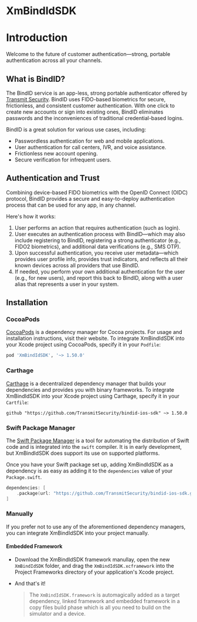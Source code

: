 # XmBindIdSDK

# Introduction

Welcome to the future of customer authentication—strong, portable authentication across all your channels.

## What is BindID?

The BindID service is an app-less, strong portable authenticator offered by [Transmit Security](https://www.transmitsecurity.com/). BindID uses FIDO-based biometrics for secure, frictionless, and consistent customer authentication. With one click to create new accounts or sign into existing ones, BindID eliminates passwords and the inconveniences of traditional credential-based logins.

BindID is a great solution for various use cases, including:

-   Passwordless authentication for web and mobile applications.
-   User authentication for call centers, IVR, and voice assistance.
-   Frictionless new account opening.
-   Secure verification for infrequent users.

## Authentication and Trust

Combining device-based FIDO biometrics with the OpenID Connect \(OIDC\) protocol, BindID provides a secure and easy-to-deploy authentication process that can be used for any app, in any channel.

Here's how it works:

1.  User performs an action that requires authentication \(such as login\).
2.  User executes an authentication process with BindID—which may also include registering to BindID, registering a strong authenticator \(e.g., FIDO2 biometrics\), and additional data verifications \(e.g., SMS OTP\).
3.  Upon successful authentication, you receive user metadata—which provides user profile info, provides trust indicators, and reflects all their known devices across all providers that use BindID.
4.  If needed, you perform your own additional authentication for the user \(e.g., for new users\), and report this back to BindID, along with a user alias that represents a user in your system.


## Installation

### CocoaPods

[CocoaPods](https://cocoapods.org) is a dependency manager for Cocoa projects. For usage and installation instructions, visit their website. To integrate XmBindIdSDK into your Xcode project using CocoaPods, specify it in your `Podfile`:

```ruby
pod 'XmBindIdSDK', '~> 1.50.0'
```

### Carthage

[Carthage](https://github.com/Carthage/Carthage) is a decentralized dependency manager that builds your dependencies and provides you with binary frameworks. To integrate XmBindIdSDK into your Xcode project using Carthage, specify it in your `Cartfile`:

```ogdl
github "https://github.com/TransmitSecurity/bindid-ios-sdk" ~> 1.50.0
```

### Swift Package Manager

The [Swift Package Manager](https://swift.org/package-manager/) is a tool for automating the distribution of Swift code and is integrated into the `swift` compiler. It is in early development, but XmBindIdSDK does support its use on supported platforms.

Once you have your Swift package set up, adding XmBindIdSDK as a dependency is as easy as adding it to the `dependencies` value of your `Package.swift`.

```swift
dependencies: [
    .package(url: "https://github.com/TransmitSecurity/bindid-ios-sdk.git", .upToNextMajor(from: "1.50.0"))
]
```

### Manually

If you prefer not to use any of the aforementioned dependency managers, you can integrate XmBindIdSDK into your project manually.

#### Embedded Framework

- Download the XmBindIdSDK framework manullay, open the new `XmBindIdSDK` folder, and drag the `XmBindIdSDK.xcframework` into the Project Frameworks directory of your application's Xcode project.

- And that's it!

  > The `XmBindIdSDK.framework` is automagically added as a target dependency, linked framework and embedded framework in a copy files build phase which is all you need to build on the simulator and a device.